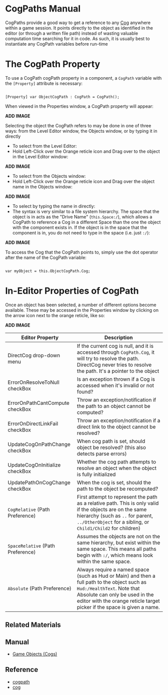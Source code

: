 # CogPaths Manual

CogPaths provide a good way to get a reference to any [Cog](https://plasmaengine.github.io/PlasmaDocs/Plasma1/Editor/architecture/cogs.markdown) anywhere within a game session. It points directly to the object as identified in the editor (or through a written file path) instead of wasting valuable computation time searching for it in code.  As such, it is usually best to instantiate any CogPath variables before run-time

# The CogPath Property

To use a CogPath cogPath property in a component, a `CogPath` variable with the `[Property]` attribute is necessary:

<pre><code class="language-csharp">
[Property] var ObjectCogPath : CogPath = CogPath();
</code></pre>
When viewed in the Properties window, a CogPath property will appear:



**ADD IMAGE**


Selecting the object the CogPath refers to may be done in one of three ways: from the Level Editor window, the Objects window, or by typing it in directly
- To select from the Level Editor:
- Hold Left-Click over the Orange reticle icon and Drag over to the object in the Level Editor window:



**ADD IMAGE**



- To select from the Objects window:
- Hold Left-Click over the Orange reticle icon and Drag over the object name in the Objects window:



**ADD IMAGE**



- To select by typing the name in directly:
- The syntax is very similar to a file system hierarchy. The space that the object is in acts as the "Drive Name" (`this.Space:/`), which allows a CogPath to reference a Cog in a different Space than the one the object with the component exists in. If the object is in the space that the component is in, you do not need to type in the space (i.e. just `:/`):



**ADD IMAGE**



To access the Cog that the CogPath points to, simply use the dot operator after the name of the CogPath variable:

<pre><code class="language-csharp">
var myObject = this.ObjectCogPath.Cog;
</code></pre>

# In-Editor Properties of CogPath

Once an object has been selected, a number of different options become available. These may be accessed in the Properties window by clicking on the arrow icon next to the orange reticle, like so:



**ADD IMAGE**



| Editor Property              | Description                                                           |
|------------------------------|-----------------------------------------------------------------------|
| DirectCog drop-down menu  | If the current cog is null, and it is accessed through `CogPath.Cog`, it will try to resolve the path. DirectCog never tries to resolve the path. It's a pointer to the object |
| ErrorOnResolveToNull checkBox | Is an exception thrown if a Cog is accessed when it's invalid or not found? |
| ErrorOnPathCantCompute checkBox       | Throw an exception/notification if the path to an object cannot be computed? |
| ErrorOnDirectLinkFail checkBox        | Throw an exception/notification if a direct link to the object cannot be resolved? |
| UpdateCogOnPathChange checkBox  | When cog path is set, should object be resolved? (this also detects parse errors) |
| UpdateCogOnInitialize checkBox        | Whether the cog path attempts to resolve an object when the object is fully initialized |
| UpdatePathOnCogChange checkBox  | When the cog is set, should the path to the object be recomputed? |
| `CogRelative` (Path Preference) | First attempt to represent the path as a relative path. This is only valid if the objects are on the same hierarchy (such as `..` for parent, `../OtherObject` for a sibling, or `Child1/Child2` for children) |
| `SpaceRelative` (Path Preference) | Assumes the objects are not on the same hierarchy, but exist within the same space. This means all paths begin with `:/`, which means look within the same space. |
| `Absolute` (Path Preference)   | Always require a named space (such as Hud or Main) and then a full path to the object such as `Hud:/HealthText`. Note that Absolute can only be used in the editor with the orange reticle target picker if the space is given a name. |

## Related Materials
## Manual
- [Game Objects (Cogs)](https://plasmaengine.github.io/PlasmaDocs/Plasma1/Editor/architecture/cogs/gameobjectsconcept.markdown)

## Reference
- [cogpath](https://plasmaengine.github.io/PlasmaDocs/Plasma1/C++/code_reference/class_reference/cogpath.markdown)
- [cog](https://plasmaengine.github.io/PlasmaDocs/Plasma1/C++/code_reference/class_reference/cog.markdown)

 

 